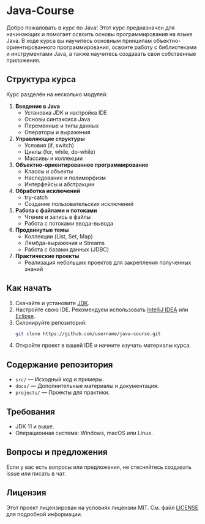 # Java-Course

Добро пожаловать в курс по Java! Этот курс предназначен для начинающих и помогает освоить основы программирования на языке Java. В ходе курса вы научитесь основным принципам объектно-ориентированного программирования, освоите работу с библиотеками и инструментами Java, а также научитесь создавать свои собственные приложения.

## Структура курса

Курс разделён на несколько модулей:

1. **Введение в Java**  
   - Установка JDK и настройка IDE
   - Основы синтаксиса Java
   - Переменные и типы данных
   - Операторы и выражения
2. **Управляющие структуры**  
   - Условия (if, switch)
   - Циклы (for, while, do-while)
   - Массивы и коллекции
3. **Объектно-ориентированное программирование**  
   - Классы и объекты
   - Наследование и полиморфизм
   - Интерфейсы и абстракции
4. **Обработка исключений**  
   - try-catch
   - Создание пользовательских исключений
5. **Работа с файлами и потоками**  
   - Чтение и запись в файлы
   - Работа с потоками ввода-вывода
6. **Продвинутые темы**  
   - Коллекции (List, Set, Map)
   - Лямбда-выражения и Streams
   - Работа с базами данных (JDBC)
7. **Практические проекты**  
   - Реализация небольших проектов для закрепления полученных знаний

## Как начать

1. Скачайте и установите [JDK](https://www.oracle.com/java/technologies/javase-downloads.html).
2. Настройте свою IDE. Рекомендуем использовать [IntelliJ IDEA](https://www.jetbrains.com/idea/) или [Eclipse](https://www.eclipse.org/).
3. Склонируйте репозиторий:
   ```bash
   git clone https://github.com/username/java-course.git
   ```
4. Откройте проект в вашей IDE и начните изучать материалы курса.

## Содержание репозитория

- `src/` — Исходный код и примеры.
- `docs/` — Дополнительные материалы и документация.
- `projects/` — Проекты для практики.

## Требования

- JDK 11 и выше.
- Операционная система: Windows, macOS или Linux.

## Вопросы и предложения

Если у вас есть вопросы или предложения, не стесняйтесь создавать issue или писать в чат.

## Лицензия

Этот проект лицензирован на условиях лицензии MIT. См. файл [LICENSE](LICENSE) для подробной информации.
